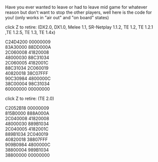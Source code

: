 Have you ever wanted to leave or had to leave mid game for whatever reason but don't want to stop the other players, well here is the code for you!
(only works in "air out" and "on board" states)

click Z to retire: (DX2.0, DX1.0, Melee 1.1, SR-Netplay 1.1.2, TE 1.2, TE 1.2.1 ,TE 1.2.5, TE 1.3, TE 1.4x)

C24D4200 00000009  
83A30000 88DD000A  
2C060008 41820008  
48000030 88C31034  
2C060005 4182001C  
88C31034 2C060019  
40820018 38C07FFF  
90C30984 4800000C  
38C00004 98C31034  
60000000 00000000  


click Z to retire: (TE 2.0)

C2052B18 00000009  
815B0000 888A000A  
2C040008 41820008  
48000030 889B1034  
2C040005 4182001C  
889B1034 2C040019  
40820018 38807FFF  
909B0984 4800000C  
38800004 989B1034  
38800000 00000000  
